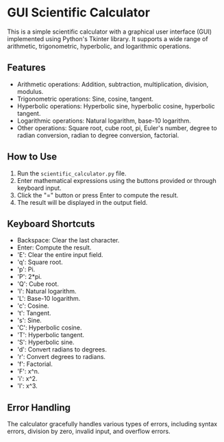 # GUI Scientific Calculator

This is a simple scientific calculator with a graphical user interface (GUI) implemented using Python's Tkinter library. It supports a wide range of arithmetic, trigonometric, hyperbolic, and logarithmic operations.

## Features

- Arithmetic operations: Addition, subtraction, multiplication, division, modulus.
- Trigonometric operations: Sine, cosine, tangent.
- Hyperbolic operations: Hyperbolic sine, hyperbolic cosine, hyperbolic tangent.
- Logarithmic operations: Natural logarithm, base-10 logarithm.
- Other operations: Square root, cube root, pi, Euler's number, degree to radian conversion, radian to degree conversion, factorial.

## How to Use

1. Run the `scientific_calculator.py` file.
2. Enter mathematical expressions using the buttons provided or through keyboard input.
3. Click the "=" button or press Enter to compute the result.
4. The result will be displayed in the output field.

## Keyboard Shortcuts

- Backspace: Clear the last character.
- Enter: Compute the result.
- 'E': Clear the entire input field.
- 'q': Square root.
- 'p': Pi.
- 'P': 2*pi.
- 'Q': Cube root.
- 'l': Natural logarithm.
- 'L': Base-10 logarithm.
- 'c': Cosine.
- 't': Tangent.
- 's': Sine.
- 'C': Hyperbolic cosine.
- 'T': Hyperbolic tangent.
- 'S': Hyperbolic sine.
- 'd': Convert radians to degrees.
- 'r': Convert degrees to radians.
- 'f': Factorial.
- 'F': x^n.
- 'i': x^2.
- 'I': x^3.

## Error Handling

The calculator gracefully handles various types of errors, including syntax errors, division by zero, invalid input, and overflow errors.
